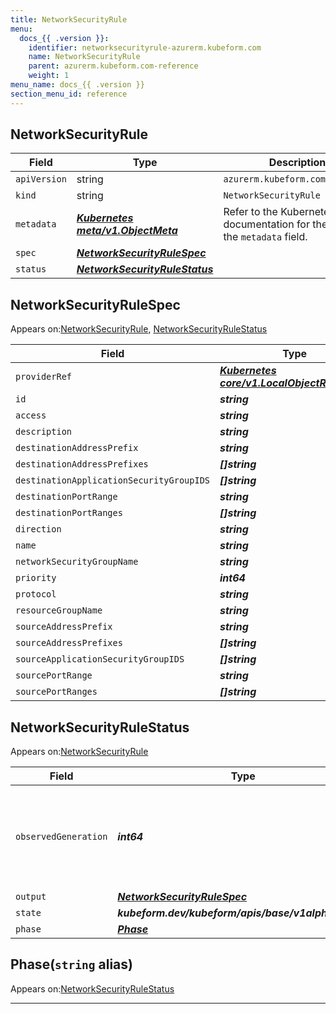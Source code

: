 ```yaml
---
title: NetworkSecurityRule
menu:
  docs_{{ .version }}:
    identifier: networksecurityrule-azurerm.kubeform.com
    name: NetworkSecurityRule
    parent: azurerm.kubeform.com-reference
    weight: 1
menu_name: docs_{{ .version }}
section_menu_id: reference
---
```


## NetworkSecurityRule
| Field | Type | Description |
| ------ | ----- | ----------- |
| `apiVersion` | string | `azurerm.kubeform.com/v1alpha1` |
|    `kind` | string | `NetworkSecurityRule` |
| `metadata` | ***[Kubernetes meta/v1.ObjectMeta](https://kubernetes.io/docs/reference/generated/kubernetes-api/v1.13/#objectmeta-v1-meta)***|Refer to the Kubernetes API documentation for the fields of the `metadata` field.|
| `spec` | ***[NetworkSecurityRuleSpec](#networksecurityrulespec)***||
| `status` | ***[NetworkSecurityRuleStatus](#networksecurityrulestatus)***||
## NetworkSecurityRuleSpec

Appears on:[NetworkSecurityRule](#networksecurityrule), [NetworkSecurityRuleStatus](#networksecurityrulestatus)

| Field | Type | Description |
| ------ | ----- | ----------- |
| `providerRef` | ***[Kubernetes core/v1.LocalObjectReference](https://kubernetes.io/docs/reference/generated/kubernetes-api/v1.13/#localobjectreference-v1-core)***||
| `id` | ***string***||
| `access` | ***string***||
| `description` | ***string***| ***(Optional)*** |
| `destinationAddressPrefix` | ***string***| ***(Optional)*** |
| `destinationAddressPrefixes` | ***[]string***| ***(Optional)*** |
| `destinationApplicationSecurityGroupIDS` | ***[]string***| ***(Optional)*** |
| `destinationPortRange` | ***string***| ***(Optional)*** |
| `destinationPortRanges` | ***[]string***| ***(Optional)*** |
| `direction` | ***string***||
| `name` | ***string***||
| `networkSecurityGroupName` | ***string***||
| `priority` | ***int64***||
| `protocol` | ***string***||
| `resourceGroupName` | ***string***||
| `sourceAddressPrefix` | ***string***| ***(Optional)*** |
| `sourceAddressPrefixes` | ***[]string***| ***(Optional)*** |
| `sourceApplicationSecurityGroupIDS` | ***[]string***| ***(Optional)*** |
| `sourcePortRange` | ***string***| ***(Optional)*** |
| `sourcePortRanges` | ***[]string***| ***(Optional)*** |
## NetworkSecurityRuleStatus

Appears on:[NetworkSecurityRule](#networksecurityrule)

| Field | Type | Description |
| ------ | ----- | ----------- |
| `observedGeneration` | ***int64***| ***(Optional)*** Resource generation, which is updated on mutation by the API Server.|
| `output` | ***[NetworkSecurityRuleSpec](#networksecurityrulespec)***| ***(Optional)*** |
| `state` | ***kubeform.dev/kubeform/apis/base/v1alpha1.State***| ***(Optional)*** |
| `phase` | ***[Phase](#phase)***| ***(Optional)*** |
## Phase(`string` alias)

Appears on:[NetworkSecurityRuleStatus](#networksecurityrulestatus)

---
